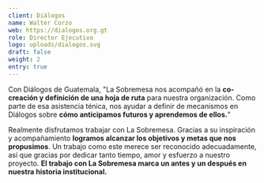 ```yaml
---
client: Diálogos
name: Walter Corzo
web: https://dialogos.org.gt
role: Director Ejecutivo
logo: uploads/dialogos.svg
draft: false
weight: 2
entry: true
---
```


Con Diálogos de Guatemala, "La Sobremesa nos acompañó en la **co-creación y definición de una hoja de ruta** para nuestra organización. Como parte de esa asistencia ténica, nos ayudar a definir de mecanismos en Diálogos sobre **cómo anticipamos futuros y aprendemos de ellos.**"

Realmente disfrutamos trabajar con La Sobremesa. Gracias a su inspiración y acompañamiento **logramos alcanzar los objetivos y metas que nos propusimos**. Un trabajo como este merece ser reconocido adecuadamente, así que gracias por dedicar tanto tiempo, amor y esfuerzo a nuestro proyecto. **El trabajo con La Sobremesa marca un antes y un después en nuestra historia institucional.**